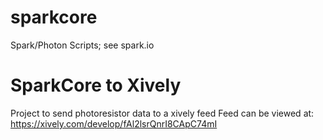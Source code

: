 # sparkcore
Spark/Photon Scripts; see spark.io

# SparkCore to Xively
Project to send photoresistor data to a xively feed
Feed can be viewed at: https://xively.com/develop/fAl2lsrQnrI8CApC74mI  
